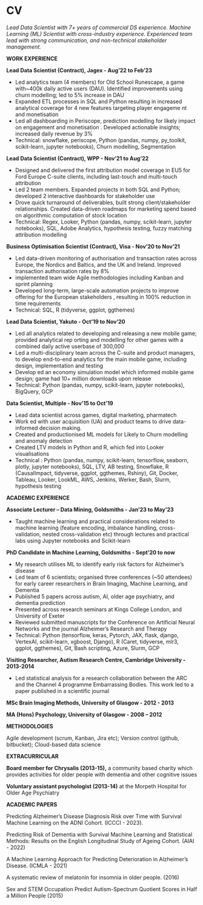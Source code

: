 # CV
*Lead Data Scientist with 7+ years of commercial DS experience. Machine Learning (ML) Scientist with cross-industry experience.  Experienced team lead with strong communication, and  non-technical stakeholder management.*

**WORK EXPERIENCE**

**Lead Data Scientist (Contract),  Jagex - Aug’22 to Feb’23**

- Led analytics team (4 members) for Old School Runescape, a game with~400k daily active users (DAU). Identified improvements using churn modelling; led to 5% increase in DAU 
- Expanded ETL processes in SQL and Python resulting in increased analytical coverage for 4 new features targeting player engageme nt and monetisation
- Led all dashboarding in Periscope, prediction modelling for likely impact on engagement and monetisation . Developed  actionable insights; increased daily revenue by 3%
- Technical: snowflake, periscope, Python (pandas, numpy, py\_toolkit, scikit-learn, jupyter notebooks), Churn modelling, Segmentation

**Lead Data Scientist (Contract),  WPP - Nov’21 to Aug’22**

- Designed and delivered the first attribution model coverage in EU5 for Ford Europe C-suite clients, including last-touch and multi-touch attribution
- Led 2 team members. Expanded projects in both SQL and Python; developed 2 interactive dashboards for stakeholder use
- Drove quick turnaround of deliverables, built strong client/stakeholder relationships. Created data-driven roadmaps for marketing spend based on algorithmic computation of stock location
- Technical: Regex, Looker, Python (pandas, numpy, scikit-learn, jupyter notebooks), SQL, Adobe Analytics, hypothesis testing, fuzzy matching attribution modelling

**Business Optimisation Scientist (Contract),  Visa - Nov’20 to Nov’21**

- Led data-driven monitoring of authorisation and transaction rates across Europe, the Nordics and Baltics, and the UK and Ireland. Improved transaction authorisation rates by 8%
- implemented team wide Agile methodologies including Kanban and sprint planning
- Developed long-term, large-scale automation projects to improve offering for the European stakeholders , resulting in 100% reduction in time requirements
- Technical: SQL, R (tidyverse, ggplot, ggthemes)

**Lead Data Scientist,  Yakuto - Oct’19 to Nov’20**

- Led  all analytics related to  developing and releasing a new mobile game; provided  analytical rep orting and modelling for other games with a combined  daily active userbase  of 300,000 
- Led a multi-disciplinary team across the C-suite and product managers, to develop end-to-end analytics for the main mobile game, including design, implementation and testing
- Develop ed an economy simulation model which informed mobile game design; game had 10+ million downloads upon release
- Technical: Python (pandas, numpy, scikit-learn, jupyter notebooks), BigQuery, GCP

**Data Scientist,  Multiple - Nov’15 to Oct’19**

- Lead data scientist across games, digital marketing, pharmatech 
- Work ed  with  user acquisition (UA) and product teams  to drive data-informed decision making.
- Created and productionised ML models for Likely to Churn modelling and anomaly detection
- Created LTV models in Python and R, which fed into Looker visualisations 
- Technical : Python (pandas, numpy, scikit-learn, tensorflow, seaborn, plotly, jupyter notebooks),  SQL, LTV, AB  testing, Snowflake, R (CausalImpact, tidyverse, ggplot, ggthemes, Rshiny), Git, Docker,  Tableau, Looker, LookML, AWS, Jenkins, Werker, Bash, Slurm, hypothesis testing

**ACADEMIC EXPERIENCE**

**Associate Lecturer – Data Mining, Goldsmiths - Jan’23 to May’23**

- Taught machine learning and practical considerations related to machine learning (feature encoding, imbalance handling, cross-validation, nested cross-validation etc) through lectures and practical labs using Jupyter notebooks and Scikit-learn

**PhD Candidate in Machine Learning, Goldsmiths - Sept’20 to now**

- My research utilises ML to  identify early risk factors for Alzheimer’s disease
- Led team of 6 scientists; organised three conferences (~50 attendees)  for early career researchers in Brain Imaging, Machine Learning, and Dementia 
- Published 5 papers across autism, AI, older age psychiatry, and dementia prediction
- Presented across research seminars at Kings College London, and University of Exeter
- Reviewed submitted manuscripts for the Conference on Artificial Neural Networks and the journal Alzheimer’s Research and Therapy
- Technical: Python (tensorflow, keras, Pytorch, JAX, flask, django, VertexAI, scikit-learn, xgboost, Django), R (Caret, tidyverse, mlr3, ggplot, ggthemes), Git, Bash scripting, Azure, Slurm, GCP

**Visiting Researcher, Autism Research Centre, Cambridge University - 2013-2014**

- Led statistical analysis for a research collaboration between the ARC and the Channel 4 programme Embarrassing Bodies. This work led to a paper published in a scientific journal

**MSc Brain Imaging Methods,  University of Glasgow - 2012 - 2013**

**MA (Hons) Psychology,  University of Glasgow - 2008 – 2012**

**METHODOLOGIES**

Agile development (scrum, Kanban, Jira etc); Version control (github, bitbucket); Cloud-based data science

**EXTRACURRICULAR**

**Board member for Chrysalis (2013-15),** a community based charity which provides activities for older people with dementia and other cognitive issues

**Voluntary assistant psychologist (2013-14)**  at the Morpeth Hospital for Older Age Psychiatry

**ACADEMIC PAPERS**

Predicting Alzheimer’s Disease Diagnosis Risk over Time with  Survival Machine Learning on the ADNI Cohort. (ICCCI - 2023).

Predicting Risk of Dementia with Survival Machine Learning and Statistical Methods: Results on the English Longitudinal Study of Ageing Cohort. (AIAI - 2022)

A Machine Learning Approach for Predicting Deterioration in Alzheimer’s Disease. (ICMLA - 2021)

A systematic review of melatonin for insomnia in older people. (2016)

Sex and STEM Occupation Predict Autism-Spectrum Quotient Scores in Half a Million People (2015)

